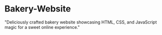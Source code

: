 # Bakery-Website
"Deliciously crafted bakery website showcasing HTML, CSS, and JavaScript magic for a sweet online experience."

